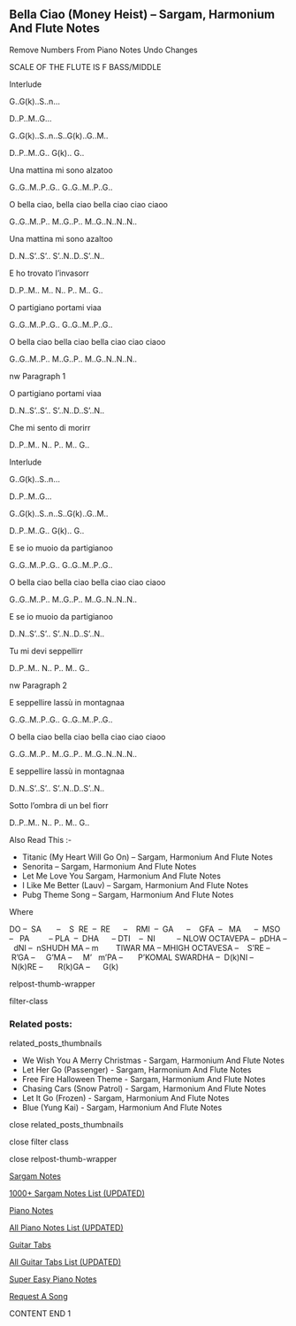 
## Bella Ciao (Money Heist) – Sargam, Harmonium And Flute Notes

Remove Numbers From Piano Notes
Undo Changes

SCALE OF THE FLUTE IS F BASS/MIDDLE

Interlude

G..G(k)..S..n…

D..P..M..G…

G..G(k)..S..n..S..G(k)..G..M..

D..P..M..G.. G(k).. G..

Una mattina mi sono alzatoo

G..G..M..P..G.. G..G..M..P..G..

O bella ciao, bella ciao bella ciao ciao ciaoo

G..G..M..P.. M..G..P.. M..G..N..N..N..

Una mattina mi sono azaltoo

D..N..S’..S’.. S’..N..D..S’..N..

E ho trovato I’invasorr

D..P..M.. M.. N.. P.. M.. G..

O partigiano portami viaa

G..G..M..P..G.. G..G..M..P..G..

O bella ciao bella ciao bella ciao ciao ciaoo

G..G..M..P.. M..G..P.. M..G..N..N..N..

nw Paragraph 1

O partigiano portami viaa

D..N..S’..S’.. S’..N..D..S’..N..

Che mi sento di morirr

D..P..M.. N.. P.. M.. G..

Interlude

G..G(k)..S..n…

D..P..M..G…

G..G(k)..S..n..S..G(k)..G..M..

D..P..M..G.. G(k).. G..

E se io muoio da partigianoo

G..G..M..P..G.. G..G..M..P..G..

O bella ciao bella ciao bella ciao ciao ciaoo

G..G..M..P.. M..G..P.. M..G..N..N..N..

E se io muoio da partigianoo

D..N..S’..S’.. S’..N..D..S’..N..

Tu mi devi seppellirr

D..P..M.. N.. P.. M.. G..

nw Paragraph 2

E seppellire lassù in montagnaa

G..G..M..P..G.. G..G..M..P..G..

O bella ciao bella ciao bella ciao ciao ciaoo

G..G..M..P.. M..G..P.. M..G..N..N..N..

E seppellire lassù in montagnaa

D..N..S’..S’.. S’..N..D..S’..N..

Sotto l’ombra di un bel fiorr

D..P..M.. N.. P.. M.. G..

Also Read This :-

* Titanic (My Heart Will Go On) – Sargam, Harmonium And Flute Notes
* Senorita – Sargam, Harmonium And Flute Notes
* Let Me Love You Sargam, Harmonium And Flute Notes
* I Like Me Better (Lauv) – Sargam, Harmonium And Flute Notes
* Pubg Theme Song – Sargam, Harmonium And Flute Notes

Where

DO –  SA       –    S  RE  –  RE      –    RMI  –  GA      –    GFA  –   MA      –  MSO  –   PA         – PLA  –  DHA      – DTI    –  NI          – NLOW OCTAVEPA –  pDHA –  dNI –  nSHUDH MA – m        TIWAR MA – MHIGH OCTAVESA –    S’RE –     R’GA –     G’MA –     M’   m’PA –       P’KOMAL SWARDHA –  D(k)NI –       N(k)RE –       R(k)GA –      G(k)

relpost-thumb-wrapper

filter-class

### Related posts:

related_posts_thumbnails

* We Wish You A Merry Christmas - Sargam, Harmonium And Flute Notes
* Let Her Go (Passenger) - Sargam, Harmonium And Flute Notes
* Free Fire Halloween Theme - Sargam, Harmonium And Flute Notes
* Chasing Cars (Snow Patrol) - Sargam, Harmonium And Flute Notes
* Let It Go (Frozen) - Sargam, Harmonium And Flute Notes
* Blue (Yung Kai) - Sargam, Harmonium And Flute Notes

close related_posts_thumbnails

close filter class

close relpost-thumb-wrapper

[Sargam Notes](https://www.notationsworld.com/sargam-notes.html)

[1000+ Sargam Notes List (UPDATED)](https://www.notationsworld.com/all-songs-list-sargam-notes.html)

[Piano Notes](https://www.notationsworld.com/piano-notes.html)

[All Piano Notes List (UPDATED)](https://www.notationsworld.com/all-songs-list-piano-notes.html)

[Guitar Tabs](https://www.notationsworld.com/guitar-tabs.html)

[All Guitar Tabs List (UPDATED)](https://www.notationsworld.com/all-songs-list-guitar-tabs.html)

[Super Easy Piano Notes](https://studywall.in/)

[Request A Song](https://www.notationsworld.com/request-a-song.html)

CONTENT END 1

